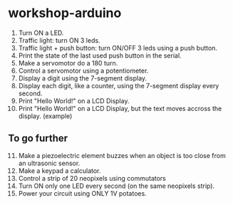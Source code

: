 # workshop-arduino

1. Turn ON a LED.
2. Traffic light: turn ON 3 leds.
3. Traffic light + push button: turn ON/OFF 3 leds using a push button.
4. Print the state of the last used push button in the serial.
5. Make a servomotor do a 180 turn.
6. Control a servomotor using a potentiometer.
7. Display a digit using the 7-segment display.
8. Display each digit, like a counter, using the 7-segment display every second.
9. Print "Hello World!" on a LCD Display.
10. Print "Hello World!" on a LCD Display, but the text moves accross the display. (example)

## To go further
11. Make a piezoelectric element buzzes when an object is too close from an ultrasonic sensor.
12. Make a keypad a calculator.
13. Control a strip of 20 neopixels using commutators
14. Turn ON only one LED every second (on the same neopixels strip).
15. Power your circuit using ONLY 1V potatoes.
